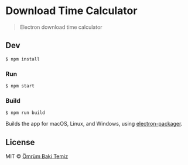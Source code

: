 # Download Time Calculator

> Electron download time calculator


## Dev

```
$ npm install
```

### Run

```
$ npm start
```

### Build

```
$ npm run build
```

Builds the app for macOS, Linux, and Windows, using [electron-packager](https://github.com/electron-userland/electron-packager).


## License

MIT © [Ömrüm Baki Temiz](http://twitter.com/omrumbakitemiz)

